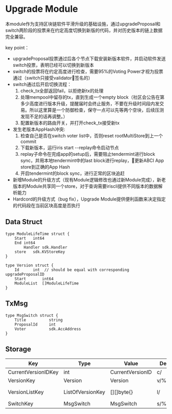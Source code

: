 # Upgrade Module

本module作为支持区块链软件平滑升级的基础设施，通过upgradeProposal和switch两阶段的投票来在约定高度切换到新版的代码，并对历史版本的链上数据完全兼容。

key point：

* upgradeProposal投票通过后各个节点下载安装新版本软件，并启动软件发送switch投票，表明已经可以切换到新版本
* switch的投票将在约定高度进行检查，需要95%的Voting Power才视为投票通过（switch只接受validator签名的）
* switch通过后开启切换流程：
   1. check_tx全部返回fail，以拒绝新tx的处理
   2. 处理mempool中留存的tx，直到生成一个empty block（社区会公告在第多少高度进行版本升级，提醒届时会终止服务，不要在升级时间段内发交易。所以这里算是一个防御检查，保守一点可以先等两个空块，后续压测发现不足的话再调整。）
   3. 配置新版本的路由开关，并打开check_tx接受新tx
* 发生老版本AppHash冲突:
   1. 检查自己是否在switch voter list中，否则reset rootMultiStore到上一个commit
   2. 下载新版本，运行iris start --replay命令启动节点
   3. replay子命令在完成app的setup后，需要阻止tendermint进行block sync，并用本地tendermint中的last block进行replay，更新ABCI App store到正确的App Hash
   4. 开启tendermint的block sync，进行正常的区块追赶
* 新增Module的升级方式（现有Module逻辑修改也通过新Module完成），新老版本的Module共享同一个store，对于查询需要iriscli提供不同版本的数据解析能力
* Hardcord的升级方式（bug fix），Upgrade Module提供便利函数来决定指定的代码段在当前区块高度是否执行

## Data Struct

```
type ModuleLifeTime struct {
	Start	int64
	End	int64
        Handler sdk.Handler
	store	sdk.KVStoreKey
}

type Version struct {
	Id		int	 // should be equal with corresponding upgradeProposalID
	Start		int64
	ModuleList	[]ModuleLifeTime
}

```

## TxMsg

```
type MsgSwitch struct {
	Title          string
	ProposalId     int
	Voter          sdk.AccAddress
}

```

## Storage

| Key | Type   | Value | Description | Note|
| --------- | ------ | ------- | -------- | -----------|
| CurrentVersionIDKey | int | CurrentVersionID    | c/     |    |
| VersionKey | Version | Version    | v/%010d/     |  v/proposalId  |
| VersionListKey | ListOfVersionKey | [][]byte{}    | l/     |  list of the version_key ordered by proposalId  |
| SwitchKey | MsgSwitch | MsgSwitch    | s/%010d/%d/     | s/proposalId/switchVoterAddress | 




